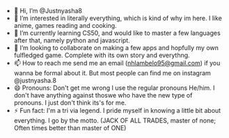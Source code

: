 - 👋 Hi, I’m @Justnyasha8
- 👀 I’m interested in literally everything, which is kind of why im here. I like anime, games reading and cooking.
- 🌱 I’m currently learning CS50, and would like to master a few languages after that, namely python and javascript.
- 💞️ I’m looking to collaborate on making a few apps and hopfully my own fulfledged game. Complete with its own story and everythng.
- 📫 How to reach me send me an email (nhlambelo95@gmail.com) if you wanna be formal about it. But most people can find me on instagram @justnyasha.8
- 😄 Pronouns: Don't get me wrong I use the regular pronouns He/him. I don't have anything against thoswe who have the new type of pronouns. I just don't think its's for me.
- ⚡ Fun fact: I'm a tri via legend. I pride myself in knowing a little bit about everything. I go by the motto. (JACK OF ALL TRADES, master of none; Often times better than master of ONE)

<!---
Justnyasha8/Justnyasha8 is a ✨ special ✨ repository because its `README.md` (this file) appears on your GitHub profile.
You can click the Preview link to take a look at your changes.
--->
